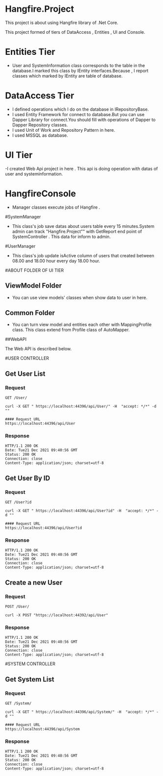 # Hangfire.Project

This project is about using Hangfire library of .Net Core.

This project formed  of tiers of DataAccess , Entities ,  UI  and Console.

# Entities Tier

 - User and SystemInformation class corresponds to the table in the database.I marked this class by IEntity interfaces.Because , I  report classes which marked by IEntity are table of database.

# DataAccess Tier 

 - I defined operations which I do on the database in IRepositoryBase.
 - I used Entity Framework for connect to database.But you can use Dapper Library for connect.You should fill with  operations of  Dapper  to Dapper Repository classes.
 - I used Unit of Work and Repository Pattern in here.
 - I used  MSSQL  as database.

# UI Tier

  -I created Web Api project in here . This api is doing operation with datas of user and systeminformation.

# HangfireConsole
  - Manager classes execute jobs of Hangfire .

   #SystemManager

   - This class's job save datas about users table every 15 minutes.System admin can  track "Hangfire.Project"" with GetReport end point of SystemController . This data for inform to admin. 

   #UserManager

   - This class's job update isActive column of users that created between 08.00 and 18.00 hour  every day 18.00  hour. 

#ABOUT FOLDER OF UI TIER

## ViewModel Folder 
  - You can use view models' classes when show data to user in here. 

## Common Folder 
  - You can turn view model and entities each other with MappingProfile class. This class extend from Profile class of AutoMapper.


##WebAPI

The  Web API is described below.

#USER CONTROLLER

## Get User List

### Request

`GET /User/`

    curl -X GET " https://localhost:44396/api/User/" -H  "accept: */*" -d ""

    #### Request URL
    https://localhost:44396/api/User

### Response

    HTTP/1.1 200 OK
    Date: Tue21 Dec 2021 09:40:56 GMT 
    Status: 200 OK
    Connection: close
    Content-Type: application/json; charset=utf-8

## Get User By ID

### Request

`GET /User?id`

    curl -X GET " https://localhost:44396/api/User?id" -H  "accept: */*" -d ""

    #### Request URL
    https://localhost:44396/api/User?id

### Response

    HTTP/1.1 200 OK
    Date: Tue21 Dec 2021 09:40:56 GMT 
    Status: 200 OK
    Connection: close
    Content-Type: application/json; charset=utf-8



## Create a new User

### Request

`POST /User/`

    curl -X POST "https://localhost:44392/api/User" 

### Response

    HTTP/1.1 200 OK
    Date: Tue21 Dec 2021 09:40:56 GMT 
    Status: 200 OK
    Connection: close
    Content-Type: application/json; charset=utf-8


#SYSTEM CONTROLLER

## Get System List

### Request

`GET /System/`

    curl -X GET " https://localhost:44396/api/System/" -H  "accept: */*" -d ""

    #### Request URL
    https://localhost:44396/api/System

### Response

    HTTP/1.1 200 OK
    Date: Tue21 Dec 2021 09:40:56 GMT 
    Status: 200 OK
    Connection: close
    Content-Type: application/json; charset=utf-8

